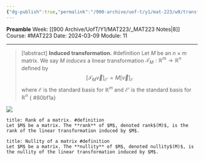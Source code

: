 ```yaml
---
{"dg-publish":true,"permalink":"/900-archive/uof-t/y1/mat-223/w9/transformations-and-matrices/","created":"2024-03-09T13:43:17.386-08:00","updated":"2024-03-09T15:24:31.643-08:00"}
---
```


**Preamble**
Week: [[900 Archive/UofT/Y1/MAT223/_MAT223 Notes\|8]]
Course: #MAT223
Date: 2024-03-09
Module: 11

---

> [!abstract] **Induced transformation.** #definition 
> Let $M$ be an $n \times m$ matrix. We say $M$ *induces* a linear transformation $\mathcal{T}_{M} : \mathbb{R}^{m} \to \mathbb{R}^{n}$ defined by $$[\mathcal{T}_{M} \vec{v}]_{\mathcal{E}'} = M[\vec{v}]_\mathcal{E}$$ where $\mathcal{E}$ is the standard basis for $\mathbb{R}^{m}$ and $\mathcal{E}'$ is the standard basis for $\mathbb{R}^{n}$
{ #80bf1a}


![](https://i.imgur.com/dLjyfFz.png)


```ad-def
title: Rank of a matrix. #definition 
Let $M$ be a matrix. The **rank** of $M$, denoted rank$(M)$, is the rank of the linear transformation induced by $M$.
```

```ad-def
title: Nullity of a matrix #definition
Let $M$ be a matrix. The **nullity** of $M$, denoted nullity$(M)$, is the nullity of the linear transformation induced by $M$.

```


